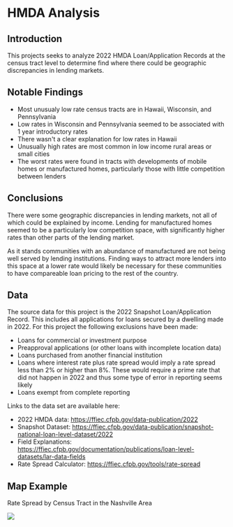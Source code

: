 # HMDA Analysis

## Introduction

This projects seeks to analyze 2022 HMDA Loan/Application Records at the census tract level to determine find where there could be geographic discrepancies in lending markets.

## Notable Findings

- Most unusualy low rate census tracts are in Hawaii, Wisconsin, and Pennsylvania
- Low rates in Wisconsin and Pennsylvania seemed to be associated with 1 year introductory rates
- There wasn't a clear explanation for low rates in Hawaii
- Unusually high rates are most common in low income rural areas or small cities
- The worst rates were found in tracts with developments of mobile homes or manufactured homes, particularly those with little competition between lenders

## Conclusions

There were some geographic discrepancies in lending markets, not all of which could be explained by income. Lending for manufactured homes seemed to be a particularly low competition space, with significantly higher rates than other parts of the lending market.

As it stands communities with an abundance of manufactured are not being well served by lending institutions. Finding ways to attract more lenders into this space at a lower rate would likely be necessary for these communities to have compareable loan pricing to the rest of the country.

## Data

The source data for this project is the 2022 Snapshot Loan/Application Record. This includes all applications for loans secured by a dwelling made in 2022. For this project the following exclusions have been made:

- Loans for commercial or investment purpose
- Preapproval applications (or other loans with incomplete location data)
- Loans purchased from another financial institution
- Loans where interest rate plus rate spread would imply a rate spread less than 2% or higher than 8%. These would require a prime rate that did not happen in 2022 and thus some type of error in reporting seems likely
- Loans exempt from complete reporting


Links to the data set are available here:

- 2022 HMDA data: https://ffiec.cfpb.gov/data-publication/2022
- Snapshot Dataset: https://ffiec.cfpb.gov/data-publication/snapshot-national-loan-level-dataset/2022
- Field Explanations: https://ffiec.cfpb.gov/documentation/publications/loan-level-datasets/lar-data-fields
- Rate Spread Calculator: https://ffiec.cfpb.gov/tools/rate-spread

## Map Example

Rate Spread by Census Tract in the Nashville Area

![](image/NashvilleTracts.PNG)
